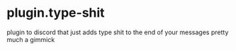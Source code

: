 # plugin.type-shit
plugin to discord that just adds type shit to the end of your messages pretty much a gimmick
